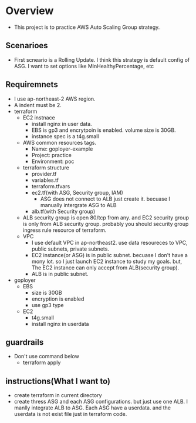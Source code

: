 # Overview

* This project is to practice AWS Auto Scaling Group strategy.

## Scenarioes

* First scneario is a Rolling Update. I think this strategy is default config of ASG. I want to set options like MinHealthyPercentage, etc

## Requiremnets

* I use ap-northeast-2 AWS region.
* A indent must be 2.
* terraform
  * EC2 instnace
    * install nginx in user data.
    * EBS is gp3 and encrytpoin is enabled. volume size is 30GB.
    * instance spec is a t4g.small
  * AWS common resources tags.
    * Name: goployer-example
    * Project: practice
    * Environment: poc
  * terraform structure
    * provider.tf
    * variables.tf
    * terraform.tfvars
    * ec2.tf(with ASG, Security group, IAM)
      * ASG does not connect to ALB just create it. becuase I manually intergrate ASG to ALB
    * alb.tf(with Security group)
  * ALB security group is open 80/tcp from any. and EC2 security group is only from ALB security group. probably you should security group ingress rule resource of terraform.
  * VPC
    * I use default VPC in ap-northeast2. use data resoureces to VPC, public subnets, private subnets.
    * EC2 instance(or ASG) is in public subnet. becuase I don't have a mony lot. so I just launch EC2 instance to study my goals. but, The EC2 instance can only accept from ALB(security group).
    * ALB is in public subnet.
* goployer
  * EBS
    * size is 30GB
    * encryption is enabled
    * use gp3 type
  * EC2
    * t4g.small
    * install nginx in userdata

## guardrails

* Don't use command below
  * terraform apply

## instructions(What I want to)

* create terraform in current directory
* create thress ASG and each ASG configurations. but just use one ALB. I manlly integrate ALB to ASG. Each ASG have a userdata. and the userdata is not exist file just in terraform code.
